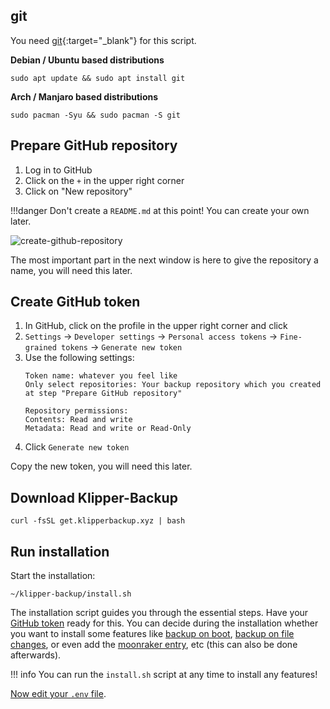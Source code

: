 ## git
You need [git](https://git-scm.com/download/linux){:target="_blank"} for this script.

**Debian / Ubuntu based distributions**
```shell
sudo apt update && sudo apt install git
```

**Arch / Manjaro based distributions**
```shell
sudo pacman -Syu && sudo pacman -S git
```

## Prepare GitHub repository
1. Log in to GitHub
2. Click on the `+` in the upper right corner
3. Click on "New repository"

!!!danger 
    Don't create a `README.md` at this point! You can create your own later.

![create-github-repository](https://i.imgur.com/pMKBQWt.png)

The most important part in the next window is here to give the repository a name, you will need this later.

## Create GitHub token
1. In GitHub, click on the profile in the upper right corner and click
2. `Settings` → `Developer settings` → `Personal access tokens` → `Fine-grained tokens` → `Generate new token`
3. Use the following settings:
   ```
   Token name: whatever you feel like
   Only select repositories: Your backup repository which you created at step "Prepare GitHub repository"
   
   Repository permissions:
   Contents: Read and write
   Metadata: Read and write or Read-Only
   ```
4. Click `Generate new token`

Copy the new token, you will need this later.

## Download Klipper-Backup
```shell
curl -fsSL get.klipperbackup.xyz | bash
```

## Run installation
Start the installation: 
```shell
~/klipper-backup/install.sh
```

The installation script guides you through the essential steps. Have your [GitHub token](installation.md#create-github-token) ready for this. You can decide during the installation whether you want to install some features like [backup on boot](automation.md#backup-on-boot), [backup on file changes](automation.md#backup-on-file-changes), or even add the [moonraker entry](updating.md#moonraker-update-manager), etc (this can also be done afterwards).

!!! info
    You can run the `install.sh` script at any time to install any features!

[Now edit your `.env` file](configuration.md).
